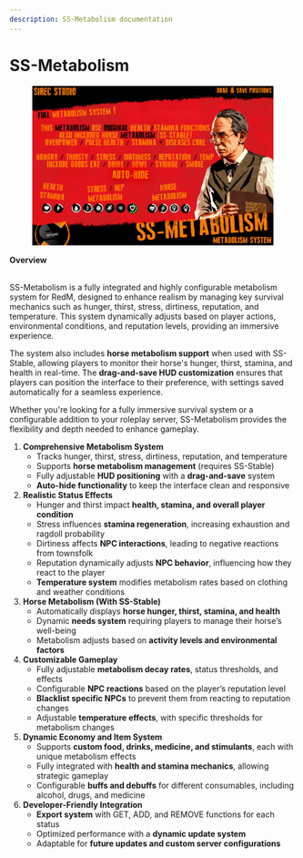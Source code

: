 ```yaml
---
description: SS-Metabolism documentation
---
```


# SS-Metabolism

<figure><img src="../.gitbook/assets/cover (3).png" alt=""><figcaption></figcaption></figure>

**Overview**

\
SS-Metabolism is a fully integrated and highly configurable metabolism system for RedM, designed to enhance realism by managing key survival mechanics such as hunger, thirst, stress, dirtiness, reputation, and temperature. This system dynamically adjusts based on player actions, environmental conditions, and reputation levels, providing an immersive experience.

The system also includes **horse metabolism support** when used with SS-Stable, allowing players to monitor their horse's hunger, thirst, stamina, and health in real-time. The **drag-and-save HUD customization** ensures that players can position the interface to their preference, with settings saved automatically for a seamless experience.

Whether you're looking for a fully immersive survival system or a configurable addition to your roleplay server, SS-Metabolism provides the flexibility and depth needed to enhance gameplay.



1. **Comprehensive Metabolism System**
   * Tracks hunger, thirst, stress, dirtiness, reputation, and temperature
   * Supports **horse metabolism management** (requires SS-Stable)
   * Fully adjustable **HUD positioning** with a **drag-and-save** system
   * **Auto-hide functionality** to keep the interface clean and responsive
2. **Realistic Status Effects**
   * Hunger and thirst impact **health, stamina, and overall player condition**
   * Stress influences **stamina regeneration**, increasing exhaustion and ragdoll probability
   * Dirtiness affects **NPC interactions**, leading to negative reactions from townsfolk
   * Reputation dynamically adjusts **NPC behavior**, influencing how they react to the player
   * **Temperature system** modifies metabolism rates based on clothing and weather conditions
3. **Horse Metabolism (With SS-Stable)**
   * Automatically displays **horse hunger, thirst, stamina, and health**
   * Dynamic **needs system** requiring players to manage their horse’s well-being
   * Metabolism adjusts based on **activity levels and environmental factors**
4. **Customizable Gameplay**
   * Fully adjustable **metabolism decay rates**, status thresholds, and effects
   * Configurable **NPC reactions** based on the player’s reputation level
   * **Blacklist specific NPCs** to prevent them from reacting to reputation changes
   * Adjustable **temperature effects**, with specific thresholds for metabolism changes
5. **Dynamic Economy and Item System**
   * Supports **custom food, drinks, medicine, and stimulants**, each with unique metabolism effects
   * Fully integrated with **health and stamina mechanics**, allowing strategic gameplay
   * Configurable **buffs and debuffs** for different consumables, including alcohol, drugs, and medicine
6. **Developer-Friendly Integration**
   * **Export system** with GET, ADD, and REMOVE functions for each status
   * Optimized performance with a **dynamic update system**
   * Adaptable for **future updates and custom server configurations**
